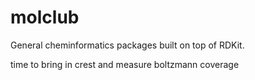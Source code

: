 # molclub
General cheminformatics packages built on top of RDKit.

time to bring in crest and measure boltzmann coverage